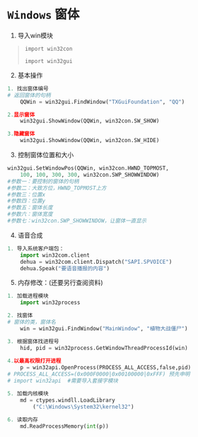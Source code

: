 # `Windows` 窗体

1. 导入win模块
> `import win32con`
> 
> `import win32gui`

2. 基本操作
```python
1. 找出窗体编号
# 返回窗体的句柄
    QQWin = win32gui.FindWindow("TXGuiFoundation", "QQ")

2.显示窗体
    win32gui.ShowWindow(QQWin, win32con.SW_SHOW)

3.隐藏窗体
    win32gui.ShowWindow(QQWin, win32con.SW_HIDE)
```

3. 控制窗体位置和大小
```python
win32gui.SetWindowPos(QQWin, win32con.HWND_TOPMOST, 
    100, 100, 300, 300, win32con.SWP_SHOWWINDOW)
#参数一：要控制的窗体的句柄
#参数二：大致方位，HWND_TOPMOST上方
#参数三：位置x
#参数四：位置y
#参数五：窗体长度
#参数六：窗体宽度
#参数七：win32con.SWP_SHOWWINDOW，让窗体一直显示
```

4. 语音合成
```python
1. 导入系统客户端包：
    import win32com.client
    dehua = win32com.client.Dispatch("SAPI.SPVOICE")
    dehua.Speak("要语音播报的内容")
```

5. 内存修改：(还要另行查阅资料)
```python
1. 加载进程模块
    import win32process

2. 找窗体
# 窗体的类，窗体名
    win = win32gui.FindWindow("MainWindow", "植物大战僵尸")

3. 根据窗体找进程号
    hid, pid = win32process.GetWindowThreadProcessId(win)
    
4.以最高权限打开进程
    p = win32api.OpenProcess(PROCESS_ALL_ACCESS,false,pid)
# PROCESS_ALL_ACCESS=(0x000F0000|0x00100000|0xFFF) 预先申明
# import win32api  #需要导入套接字模块

5. 加载内核模块
    md = ctypes.windll.LoadLibrary
        ("C:\Windows\System32\kernel32")
        
6. 读取内存
    md.ReadProcessMemory(int(p))
```
